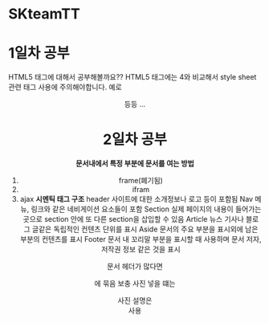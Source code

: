# SKteamTT
# 1일차 공부
HTML5 태그에 대해서 공부해볼까요??
HTML5 태그에는 4와 비교해서 style sheet 관련 태그 사용에 주의해야합니다.
예로 <center> 등등 ...

# 2일차 공부
 **문서내에서 특정 부분에 문서를 여는 방법**
 1. frame(폐기됨)
 2. ifram
 3. ajax
 **시멘틱 태그 구조**
 header 사이트에 대한 소개정보나 로고 등이 포함됨
 Nav 메뉴, 링크와 같은 네비게이션 요소들이 포함
 Section 실제 페이지의 내용이 들어가는곳으로 section 안에 또 다른 section을 삽입할 수 있음
 Article 뉴스 기사나 블로그 글같은 독립적인 컨텐츠 단위를 표시
 Aside 문서의 주요 부분을 표시외에 남은 부분의 컨텐츠를 표시
 Footer 문서 내 꼬리말 부분을 표시할 때 사용하며 문서 저자, 저작권 정보 같은 것을 표시
 
 문서 헤더가 많다면 <hgroup>에 묶음
보충 사진 넣을 떄는 <figure> 사진 설명은 <figcaption>사용
